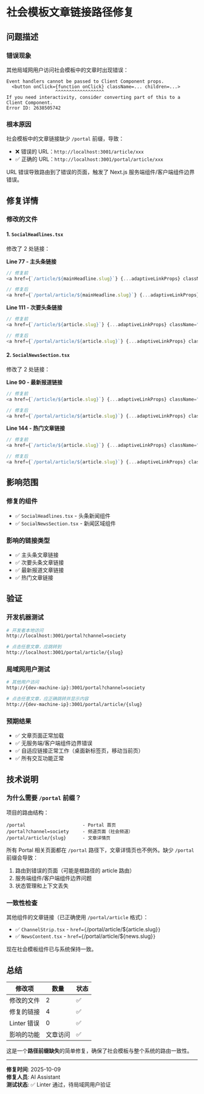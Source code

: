 # 社会模板文章链接路径修复

## 问题描述

### 错误现象
其他局域网用户访问社会模板中的文章时出现错误：
```
Event handlers cannot be passed to Client Component props.
  <button onClick={function onClick} className=... children=...>
                  ^^^^^^^^^^^^^^^^^^
If you need interactivity, consider converting part of this to a Client Component.
Error ID: 2638505742
```

### 根本原因
社会模板中的文章链接缺少 `/portal` 前缀，导致：
- ❌ 错误的 URL：`http://localhost:3001/article/xxx`
- ✅ 正确的 URL：`http://localhost:3001/portal/article/xxx`

URL 错误导致路由到了错误的页面，触发了 Next.js 服务端组件/客户端组件边界错误。

## 修复详情

### 修改的文件

#### 1. `SocialHeadlines.tsx`
修改了 2 处链接：

**Line 77 - 主头条链接**
```typescript
// 修复前
<a href={`/article/${mainHeadline.slug}`} {...adaptiveLinkProps} className="block">

// 修复后
<a href={`/portal/article/${mainHeadline.slug}`} {...adaptiveLinkProps} className="block">
```

**Line 111 - 次要头条链接**
```typescript
// 修复前
<a href={`/article/${article.slug}`} {...adaptiveLinkProps} className="...">

// 修复后
<a href={`/portal/article/${article.slug}`} {...adaptiveLinkProps} className="...">
```

#### 2. `SocialNewsSection.tsx`
修改了 2 处链接：

**Line 90 - 最新报道链接**
```typescript
// 修复前
<a href={`/article/${article.slug}`} {...adaptiveLinkProps} className="group">

// 修复后
<a href={`/portal/article/${article.slug}`} {...adaptiveLinkProps} className="group">
```

**Line 144 - 热门文章链接**
```typescript
// 修复前
<a href={`/article/${article.slug}`} {...adaptiveLinkProps} className="flex gap-3 group">

// 修复后
<a href={`/portal/article/${article.slug}`} {...adaptiveLinkProps} className="flex gap-3 group">
```

## 影响范围

### 修复的组件
- ✅ `SocialHeadlines.tsx` - 头条新闻组件
- ✅ `SocialNewsSection.tsx` - 新闻区域组件

### 影响的链接类型
- ✅ 主头条文章链接
- ✅ 次要头条文章链接  
- ✅ 最新报道文章链接
- ✅ 热门文章链接

## 验证

### 开发机器测试
```bash
# 开发者本地访问
http://localhost:3001/portal?channel=society

# 点击任意文章，应跳转到
http://localhost:3001/portal/article/{slug}
```

### 局域网用户测试
```bash
# 其他用户访问
http://{dev-machine-ip}:3001/portal?channel=society

# 点击任意文章，应正确跳转并显示内容
http://{dev-machine-ip}:3001/portal/article/{slug}
```

### 预期结果
- ✅ 文章页面正常加载
- ✅ 无服务端/客户端组件边界错误
- ✅ 自适应链接正常工作（桌面新标签页，移动当前页）
- ✅ 所有交互功能正常

## 技术说明

### 为什么需要 `/portal` 前缀？

项目的路由结构：
```
/portal                     - Portal 首页
/portal?channel=society     - 频道页面（社会频道）
/portal/article/{slug}      - 文章详情页
```

所有 Portal 相关页面都在 `/portal` 路径下，文章详情页也不例外。缺少 `/portal` 前缀会导致：
1. 路由到错误的页面（可能是根路径的 article 路由）
2. 服务端组件/客户端组件边界问题
3. 状态管理和上下文丢失

### 一致性检查

其他组件的文章链接（已正确使用 `/portal/article` 格式）：
- ✅ `ChannelStrip.tsx` - `href={`/portal/article/${article.slug}`}`
- ✅ `NewsContent.tsx` - `href={`/portal/article/${news.slug}`}`

现在社会模板组件已与系统保持一致。

## 总结

| 修改项 | 数量 | 状态 |
|--------|------|------|
| 修改的文件 | 2 | ✅ |
| 修复的链接 | 4 | ✅ |
| Linter 错误 | 0 | ✅ |
| 影响的功能 | 文章访问 | ✅ |

这是一个**路径前缀缺失**的简单修复，确保了社会模板与整个系统的路由一致性。

---

**修复时间**: 2025-10-09  
**修复人员**: AI Assistant  
**测试状态**: ✅ Linter 通过，待局域网用户验证

